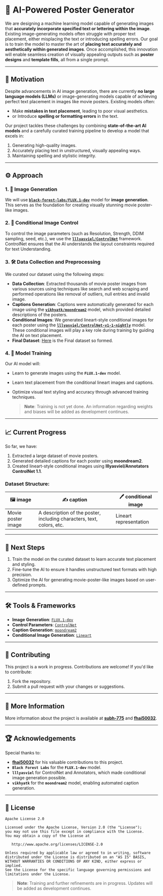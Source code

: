 # 🎨 AI-Powered Poster Generator

We are designing a machine learning model capable of generating images that **accurately incorporate specified text or lettering within the image**. Existing image-generating models often struggle with proper text placement, either misplacing the text or introducing spelling errors. Our goal is to train the model to master the art of **placing text accurately and aesthetically within generated images**. Once accomplished, this innovation will enable seamless creation of visually appealing outputs such as **poster designs** and **template fills**, all from a single prompt.

---

## 🚀 Motivation

Despite advancements in AI image generation, there are currently **no large language models (LLMs)** or image-generating models capable of achieving perfect text placement in images like movie posters. Existing models often:
- Make **mistakes in text placement**, leading to poor visual aesthetics.
- or Introduce **spelling or formatting errors** in the text.  

Our project tackles these challenges by combining **state-of-the-art AI models** and a carefully curated training pipeline to develop a model that excels in:
1. Generating high-quality images.
2. Accurately placing text in unstructured, visually appealing ways.
3. Maintaining spelling and stylistic integrity.

---

## ⚙️ Approach

### 1. **🎥 Image Generation**
We will use **[`black-forest-labs/FLUX.1-dev`](https://huggingface.co/black-forest-labs/FLUX.1-dev)** model for **image generation**. This serves as the foundation for creating visually stunning movie poster-like images.

### 2. **🔧 Conditional Image Control**
To control the image parameters (such as Resolution, Strength, DDIM sampling, seed, etc.), we use the **[`lllyasviel/ControlNet`](https://github.com/lllyasviel/ControlNet)** framework. ControlNet ensures that the AI understands the layout constraints required for text Understanding.

### 3. **🛠️ Data Collection and Preprocessing**
We curated our dataset using the following steps:
- **Data Collection**: Extracted thousands of movie poster images from various sources using techniques like search and web scraping and performed operations like removal of outliers, null entries and  invalid image.
- **Captions Generation**: Captions were automatically generated for each image using the **[`vikhyatk/moondream2`](https://huggingface.co/vikhyatk/moondream2)** model, which provided detailed descriptions of the posters.
- **Conditional Images**: We generated lineart-style conditional images for each poster using the **[`lllyasviel/ControlNet-v1-1-nightly`](https://github.com/lllyasviel/ControlNet-v1-1-nightly/blob/main/README.md#controlnet-11-lineart)** model. These conditional images will play a key role during training by guiding the AI on text placement.
- **Final Dataset**: <a href="https://huggingface.co/datasets/Subh775/Conditional_Movies_Poster_Dataset">Here</a> is the Final dataset so formed.

### 4. **🧠 Model Training**
Our AI model will:
- Learn to generate images using the **`FLUX.1-dev`** model.
- Learn text placement from the conditional lineart images and captions.
- Optimize visual text styling and accuracy through advanced training techniques.

  > **Note**: Training is not yet done. An information regarding weights and biases will be added as development continues.


---

## 📈 Current Progress

So far, we have:
1. Extracted a large dataset of movie posters.
2. Generated detailed captions for each poster using **moondream2**.
3. Created lineart-style conditional images using **lllyasviel/Annotators** **ControlNet 1.1**.

### Dataset Structure:
| **🖼️ image**         | **✍️ caption**                                                                 | **🖊️ conditional image**      |
|-----------------------|-----------------------------------------------------------------------------|-------------------------------|
| Movie poster image    | A description of the poster, including characters, text, colors, etc.      | Lineart representation        |

---

## 🔮 Next Steps

1. Train the model on the curated dataset to learn accurate text placement and styling.
2. Fine-tune the AI to ensure it handles unstructured text formats with high precision.
3. Optimize the AI for generating movie-poster-like images based on user-defined prompts.
   
---

## 🛠️ Tools & Frameworks

- **Image Generation**: [`FLUX.1-dev`](https://huggingface.co/black-forest-labs/FLUX.1-dev)  
- **Control Parameters**: [`ControlNet`](https://github.com/lllyasviel/ControlNet)  
- **Caption Generation**: [`moondream2`](https://huggingface.co/vikhyatk/moondream2)  
- **Conditional Image Generation**: [`Lineart`](https://github.com/lllyasviel/ControlNet-v1-1-nightly/blob/main/README.md#controlnet-11-lineart)

---

## 🤝 Contributing

This project is a work in progress. Contributions are welcome! If you'd like to contribute:
1. Fork the repository.
2. Submit a pull request with your changes or suggestions.

---

## 🔗 More Information

More information about the project is available at  [**subh-775**](https://huggingface.co/Subh775) and [**fhai50032**](https://huggingface.co/fhai50032).

---

## 🏆 Acknowledgements

Special thanks to:
- **[fhai50032](https://github.com/IsNoobgrammer)** for his valuable contributions to this project.
- **`Black Forest Labs`** for the **`FLUX.1-dev`** model.  
- **`lllyasviel`** for ControlNet and Annotators, which made conditional image generation possible.  
- **`vikhyatk`** for the **`moondream2`** model, enabling automated caption generation.

---

## 📜 License
```text
Apache License 2.0

Licensed under the Apache License, Version 2.0 (the "License");
you may not use this file except in compliance with the License.
You may obtain a copy of the License at

   http://www.apache.org/licenses/LICENSE-2.0

Unless required by applicable law or agreed to in writing, software
distributed under the License is distributed on an "AS IS" BASIS,
WITHOUT WARRANTIES OR CONDITIONS OF ANY KIND, either express or implied.
See the License for the specific language governing permissions and
limitations under the License.
```

> **Note**: Training and further refinements are in progress. Updates will be added as development continues.
